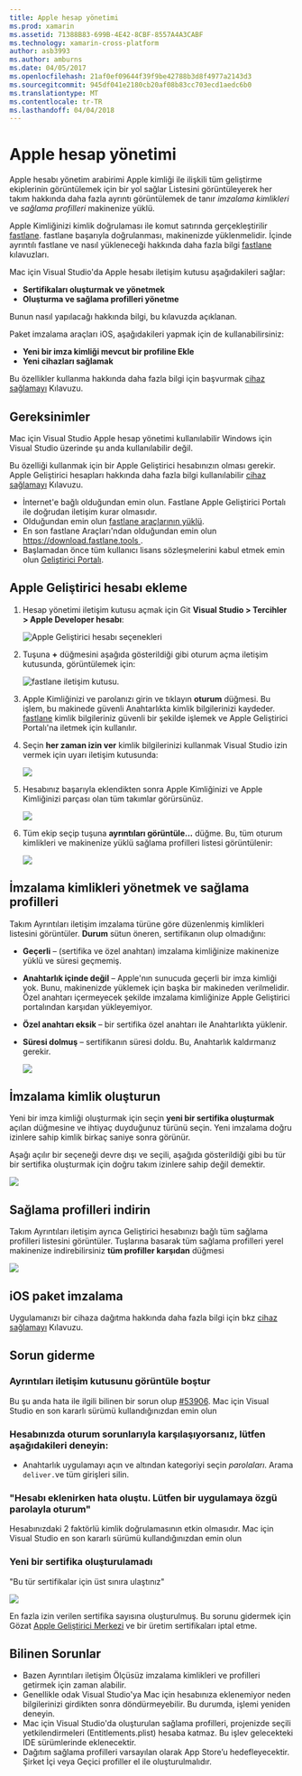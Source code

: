 ```yaml
---
title: Apple hesap yönetimi
ms.prod: xamarin
ms.assetid: 71388B83-699B-4E42-8CBF-8557A4A3CABF
ms.technology: xamarin-cross-platform
author: asb3993
ms.author: amburns
ms.date: 04/05/2017
ms.openlocfilehash: 21af0ef09644f39f9be42788b3d8f4977a2143d3
ms.sourcegitcommit: 945df041e2180cb20af08b83cc703ecd1aedc6b0
ms.translationtype: MT
ms.contentlocale: tr-TR
ms.lasthandoff: 04/04/2018
---
```

# <a name="apple-account-management"></a>Apple hesap yönetimi

Apple hesabı yönetim arabirimi Apple kimliği ile ilişkili tüm geliştirme ekiplerinin görüntülemek için bir yol sağlar Listesini görüntüleyerek her takım hakkında daha fazla ayrıntı görüntülemek de tanır _imzalama kimlikleri_ ve _sağlama profilleri_ makinenize yüklü.

Apple Kimliğinizi kimlik doğrulaması ile komut satırında gerçekleştirilir [fastlane](https://fastlane.tools/). fastlane başarıyla doğrulanması, makinenizde yüklenmelidir. İçinde ayrıntılı fastlane ve nasıl yükleneceği hakkında daha fazla bilgi [fastlane](~/ios/deploy-test/provisioning/fastlane/index.md) kılavuzları.

Mac için Visual Studio'da Apple hesabı iletişim kutusu aşağıdakileri sağlar:

* **Sertifikaları oluşturmak ve yönetmek** 
* **Oluşturma ve sağlama profilleri yönetme** 

Bunun nasıl yapılacağı hakkında bilgi, bu kılavuzda açıklanan.

Paket imzalama araçları iOS, aşağıdakileri yapmak için de kullanabilirsiniz:

* **Yeni bir imza kimliği mevcut bir profiline Ekle** 
* **Yeni cihazları sağlamak** 

Bu özellikler kullanma hakkında daha fazla bilgi için başvurmak [cihaz sağlamayı](~/ios/get-started/installation/device-provisioning/index.md) Kılavuzu.
️
## <a name="requirements"></a>Gereksinimler

Mac için Visual Studio Apple hesap yönetimi kullanılabilir Windows için Visual Studio üzerinde şu anda kullanılabilir değil.

Bu özelliği kullanmak için bir Apple Geliştirici hesabınızın olması gerekir. Apple Geliştirici hesapları hakkında daha fazla bilgi kullanılabilir [cihaz sağlamayı](~/ios/get-started/installation/device-provisioning/index.md) Kılavuzu.

- İnternet'e bağlı olduğundan emin olun. Fastlane Apple Geliştirici Portalı ile doğrudan iletişim kurar olmasıdır.
- Olduğundan emin olun [fastlane araçlarının yüklü](~/ios/deploy-test/provisioning/fastlane/index.md#Installation).
- En son fastlane Araçları'ndan olduğundan emin olun [ https://download.fastlane.tools ](https://download.fastlane.tools).
- Başlamadan önce tüm kullanıcı lisans sözleşmelerini kabul etmek emin olun [Geliştirici Portalı](https://developer.apple.com/account/).

## <a name="adding-an-apple-developer-account"></a>Apple Geliştirici hesabı ekleme

1. Hesap yönetimi iletişim kutusu açmak için Git **Visual Studio > Tercihler > Apple Developer hesabı**:

    ![Apple Geliştirici hesabı seçenekleri](apple-account-management-images/image1.png)

2. Tuşuna **+** düğmesini aşağıda gösterildiği gibi oturum açma iletişim kutusunda, görüntülemek için: 

    ![fastlane iletişim kutusu.](apple-account-management-images/image2.png)

4. Apple Kimliğinizi ve parolanızı girin ve tıklayın **oturum** düğmesi. Bu işlem, bu makinede güvenli Anahtarlıkta kimlik bilgilerinizi kaydeder. [fastlane](~/ios/deploy-test/provisioning/fastlane/index.md) kimlik bilgileriniz güvenli bir şekilde işlemek ve Apple Geliştirici Portalı'na iletmek için kullanılır.
 
5. Seçin **her zaman izin ver** kimlik bilgilerinizi kullanmak Visual Studio izin vermek için uyarı iletişim kutusunda:

    ![](apple-account-management-images/image4.png)

6. Hesabınız başarıyla eklendikten sonra Apple Kimliğinizi ve Apple Kimliğinizi parçası olan tüm takımlar görürsünüz.

    ![](apple-account-management-images/image5.png)

7. Tüm ekip seçip tuşuna **ayrıntıları görüntüle...** düğme. Bu, tüm oturum kimlikleri ve makinenize yüklü sağlama profilleri listesi görüntülenir:

    ![](apple-account-management-images/image6.png)


<a name="managing" />


## <a name="managing-signing-identities-and-provisioning-profiles"></a>İmzalama kimlikleri yönetmek ve sağlama profilleri

Takım Ayrıntıları iletişim imzalama türüne göre düzenlenmiş kimlikleri listesini görüntüler. **Durum** sütun öneren, sertifikanın olup olmadığını: 

* **Geçerli** – (sertifika ve özel anahtarı) imzalama kimliğinize makinenize yüklü ve süresi geçmemiş.

* **Anahtarlık içinde değil** – Apple'nın sunucuda geçerli bir imza kimliği yok. Bunu, makinenizde yüklemek için başka bir makineden verilmelidir. Özel anahtarı içermeyecek şekilde imzalama kimliğinize Apple Geliştirici portalından karşıdan yükleyemiyor.

* **Özel anahtarı eksik** – bir sertifika özel anahtarı ile Anahtarlıkta yüklenir.

* **Süresi dolmuş** – sertifikanın süresi doldu. Bu, Anahtarlık kaldırmanız gerekir.

  ![](apple-account-management-images/image7.png)

## <a name="create-a-signing-identities"></a>İmzalama kimlik oluşturun

Yeni bir imza kimliği oluşturmak için seçin **yeni bir sertifika oluşturmak** açılan düğmesine ve ihtiyaç duyduğunuz türünü seçin. Yeni imzalama doğru izinlere sahip kimlik birkaç saniye sonra görünür.

Aşağı açılır bir seçeneği devre dışı ve seçili, aşağıda gösterildiği gibi bu tür bir sertifika oluşturmak için doğru takım izinlere sahip değil demektir.

![](apple-account-management-images/image8.png)

## <a name="download-provisioning-profiles"></a>Sağlama profilleri indirin

Takım Ayrıntıları iletişim ayrıca Geliştirici hesabınızı bağlı tüm sağlama profilleri listesini görüntüler. Tuşlarına basarak tüm sağlama profilleri yerel makinenize indirebilirsiniz **tüm profiller karşıdan** düğmesi

![](apple-account-management-images/image9.png)

## <a name="ios-bundle-signing"></a>iOS paket imzalama

Uygulamanızı bir cihaza dağıtma hakkında daha fazla bilgi için bkz [cihaz sağlamayı](~/ios/get-started/installation/device-provisioning/index.md) Kılavuzu.

## <a name="troubleshooting"></a>Sorun giderme

### <a name="view-details-dialog-is-empty"></a>Ayrıntıları iletişim kutusunu görüntüle boştur

Bu şu anda hata ile ilgili bilinen bir sorun olup [#53906](https://bugzilla.xamarin.com/show_bug.cgi?id=53906). Mac için Visual Studio en son kararlı sürümü kullandığınızdan emin olun

### <a name="if-you-are-experiencing-issues-logging-in-your-account-please-try-the-following"></a>Hesabınızda oturum sorunlarıyla karşılaşıyorsanız, lütfen aşağıdakileri deneyin:

* Anahtarlık uygulamayı açın ve altından kategoriyi seçin *parolaları*. Arama `deliver.`ve tüm girişleri silin.

### <a name="error-adding-account-please-sign-in-with-an-app-specific-password"></a>"Hesabı eklenirken hata oluştu. Lütfen bir uygulamaya özgü parolayla oturum"

Hesabınızdaki 2 faktörlü kimlik doğrulamasının etkin olmasıdır. Mac için Visual Studio en son kararlı sürümü kullandığınızdan emin olun

### <a name="failed-to-create-new-certificate"></a>Yeni bir sertifika oluşturulamadı
"Bu tür sertifikalar için üst sınıra ulaştınız"

![](apple-account-management-images/image10.png)

En fazla izin verilen sertifika sayısına oluşturulmuş. Bu sorunu gidermek için Gözat [Apple Geliştirici Merkezi](https://developer.apple.com/account/ios/certificate/distribution) ve bir üretim sertifikaları iptal etme.

## <a name="known-issues"></a>Bilinen Sorunlar

* Bazen Ayrıntıları iletişim Ölçüsüz imzalama kimlikleri ve profilleri getirmek için zaman alabilir.
* Genellikle odak Visual Studio'ya Mac için hesabınıza eklenemiyor neden bilgilerinizi girdikten sonra döndürmeyebilir. Bu durumda, işlemi yeniden deneyin.
* Mac için Visual Studio'da oluşturulan sağlama profilleri, projenizde seçili yetkilendirmeleri (Entitlements.plist) hesaba katmaz. Bu işlev gelecekteki IDE sürümlerinde eklenecektir.
* Dağıtım sağlama profilleri varsayılan olarak App Store’u hedefleyecektir. Şirket İçi veya Geçici profiller el ile oluşturulmalıdır.
